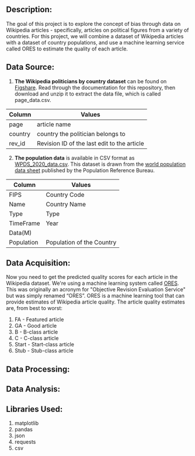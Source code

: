 ## Description:
The goal of this project is to explore the concept of bias through data on Wikipedia articles - specifically, articles on political figures from a variety of countries. For this project, we will combine a dataset of Wikipedia articles with a dataset of country populations, and use a machine learning service called ORES to estimate the quality of each article.

## Data Source:
1. **The Wikipedia politicians by country dataset** can be found on [Figshare](https://figshare.com/articles/dataset/Untitled_Item/5513449). Read through the documentation for this repository, then download and unzip it to extract the data file, which is called page_data.csv.

| Column                  | Values                                      |
|-------------------------|---------------------------------------------|
| page                    | article name                                |
| country                 | country the politician belongs to           |
| rev_id                  | Revision ID of the last edit to the article |

2. **The population data** is available in CSV format as [WPDS_2020_data.csv](https://docs.google.com/spreadsheets/d/1CFJO2zna2No5KqNm9rPK5PCACoXKzb-nycJFhV689Iw/edit#gid=283125346). This dataset is drawn from the [world population data sheet](https://www.prb.org/international/indicator/population/table/) published by the Population Reference Bureau.

| Column                  | Values                                      |
|-------------------------|---------------------------------------------|
| FIPS                    | Country Code                                |
| Name                    | Country Name                                |
| Type                    | Type                                        |
| TimeFrame               | Year                                        |
| Data(M)                 |                                             |
| Population              | Population of the Country                   | 

## Data Acquisition: 
Now you need to get the predicted quality scores for each article in the Wikipedia dataset. We're using a machine learning system called [ORES](https://www.mediawiki.org/wiki/ORES). This was originally an acronym for "Objective Revision Evaluation Service" but was simply renamed “ORES”. ORES is a machine learning tool that can provide estimates of Wikipedia article quality. The article quality estimates are, from best to worst:

  1. FA - Featured article
  2. GA - Good article
  3. B - B-class article
  4. C - C-class article
  5. Start - Start-class article
  6. Stub - Stub-class article

## Data Processing:


## Data Analysis:

## Libraries Used:
1. matplotlib
2. pandas
3. json
4. requests
5. csv
